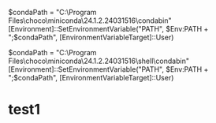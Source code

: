 $condaPath = "C:\Program Files\choco\miniconda\24.1.2.24031516\condabin"
[Environment]::SetEnvironmentVariable("PATH", $Env:PATH + ";$condaPath", [EnvironmentVariableTarget]::User)





$condaPath = "C:\Program Files\choco\miniconda\24.1.2.24031516\shell\condabin"
[Environment]::SetEnvironmentVariable("PATH", $Env:PATH + ";$condaPath", [EnvironmentVariableTarget]::User)


# test1
